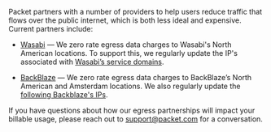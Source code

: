 <!-- <meta>
{

    "title":"Zero Egress Partners",
    "description":"Learn more about Zero Egress Partners",
    "tag":["Zero Egress Partners"],
    "seo-title": "Zero Egress Partners - Packet Developer Docs",
    "seo-description": "Learn more about Zero Egress Partners",
    "og-title": "Zero Egress Partners",
    "og-description": "Learn more about Zero Egress Partners"
}
</meta> -->

Packet partners with a number of providers to help users reduce traffic that flows over the public internet, which is both less ideal and expensive.  Current partners include:

* [Wasabi](https://wasabi.com/) — We zero rate egress data charges to Wasabi's North American locations.
To support this, we regularly update the IP's associated with [Wasabi’s service domains](https://wasabi-support.zendesk.com/hc/en-us/articles/360015106031-What-are-the-service-URLs-for-Wasabi-s-different-regions-).

* [BackBlaze](https://backblaze.com) — We zero rate egress data charges to BackBlaze’s North American and Amsterdam locations. We also regularly update the [following Backblaze's IPs](https://help.backblaze.com/hc/en-us/articles/217664588-Backblaze-IP-Address-List?mobile_site=true).

If you have questions about how our egress partnerships will impact your billable usage, please reach out to support@packet.com for a conversation.
